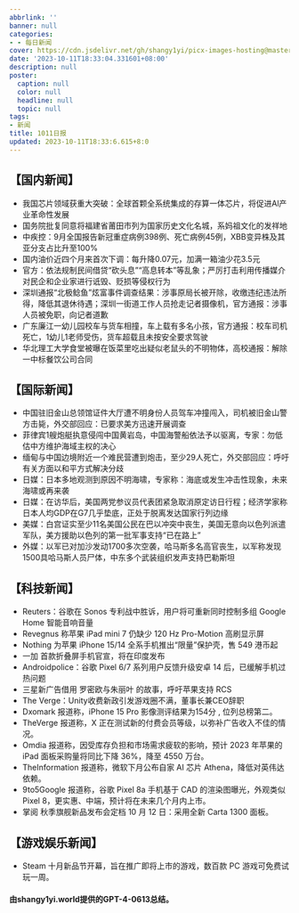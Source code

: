 ```yaml
---
abbrlink: ''
banner: null
categories:
- - 每日新闻
cover: https://cdn.jsdelivr.net/gh/shangy1yi/picx-images-hosting@master/FWT8cXaVEAA2C4h.2h81q1m596.webp
date: '2023-10-11T18:33:04.331601+08:00'
description: null
poster:
  caption: null
  color: null
  headline: null
  topic: null
tags:
- 新闻
title: 1011日报
updated: 2023-10-11T18:33:6.615+8:0
---
```

## 【国内新闻】

* 我国芯片领域获重大突破：全球首颗全系统集成的存算一体芯片，将促进Al产业革命性发展
* 国务院批复同意将福建省莆田市列为国家历史文化名城，系妈祖文化的发祥地
* 中疾控：9月全国报告新冠重症病例398例、死亡病例45例，XBB变异株及其亚分支占比升至100%
* 国内油价近四个月来首次下调：每升降0.07元，加满一箱油少花3.5元
* 官方：依法规制民间借贷“砍头息”“高息转本”等乱象；严厉打击利用传播媒介对民企和企业家进行诋毁、贬损等侵权行为
* 深圳通报“北极鲶鱼”炫富事件调查结果：涉事原局长被开除，收缴违纪违法所得，降低其退休待遇；深圳一街道工作人员抢走记者摄像机，官方通报：涉事人员被免职，向记者道歉
* 广东廉江一幼儿园校车与货车相撞，车上载有多名小孩，官方通报：校车司机死亡，1幼儿1老师受伤，货车超载且未按安全要求驾驶
* 华北理工大学食堂被曝在饭菜里吃出疑似老鼠头的不明物体，高校通报：解除一中标餐饮公司合同

## 【国际新闻】

* 中国驻旧金山总领馆证件大厅遭不明身份人员驾车冲撞闯入，司机被旧金山警方击毙，外交部回应：已要求美方迅速开展调查
* 菲律宾1艘炮艇执意侵闯中国黄岩岛，中国海警船依法予以驱离，专家：勿低估中方维护海域主权的决心
* 缅甸与中国边境附近一个难民营遭到炮击，至少29人死亡，外交部回应：呼吁有关方面以和平方式解决分歧
* 日媒：日本多地观测到原因不明海啸，专家称：海底或发生冲击性现象，未来海啸或再来袭
* 日媒：在访华后，美国两党参议员代表团紧急取消原定访日行程；经济学家称日本人均GDP在G7几乎垫底，正处于脱离发达国家行列边缘
* 美媒：白宫证实至少11名美国公民在巴以冲突中丧生，美国无意向以色列派遣军队，美方援助以色列的第一批军事支持“已在路上”
* 外媒：以军已对加沙发动1700多次空袭，哈马斯多名高官丧生，以军称发现1500具哈马斯人员尸体，中东多个武装组织发声支持巴勒斯坦

## 【科技新闻】

* Reuters：谷歌在 Sonos 专利战中胜诉，用户将可重新同时控制多组 Google Home 智能音响音量
* Revegnus 称苹果 iPad mini 7 仍缺少 120 Hz Pro-Motion 高刷显示屏
* Nothing 为苹果 iPhone 15/14 全系手机推出“限量”保护壳，售 549 港币起
* 一加 首款折叠屏手机官宣，将在印度发布
* Androidpolice：谷歌 Pixel 6/7 系列用户反馈升级安卓 14 后，已缓解手机过热问题
* 三星新广告借用 罗密欧与朱丽叶 的故事，呼吁苹果支持 RCS
* The Verge：Unity收费新政引发游戏圈不满，董事长兼CEO辞职
* Dxomark 报道称，iPhone 15 Pro 影像测评结果为154分 , 位列总榜第二。
* TheVerge 报道称，X 正在测试新的付费会员等级，以弥补广告收入不佳的情况。
* Omdia 报道称，因受库存负担和市场需求疲软的影响，预计 2023 年苹果的 iPad 面板采购量将同比下降 36%，降至 4550 万台。
* TheInformation 报道称，微软下月公布自家 AI 芯片 Athena，降低对英伟达依赖。
* 9to5Google 报道称，谷歌 Pixel 8a 手机基于 CAD 的渲染图曝光，外观类似 Pixel 8，更实惠、中端，预计将在未来几个月内上市。
* 掌阅 秋季旗舰新品发布会定档 10 月 12 日：采用全新 Carta 1300 面板。

## 【游戏娱乐新闻】

* Steam 十月新品节开幕，旨在推广即将上市的游戏，数百款 PC 游戏可免费试玩一周。

#### 由shangy1yi.world提供的GPT-4-0613总结。
